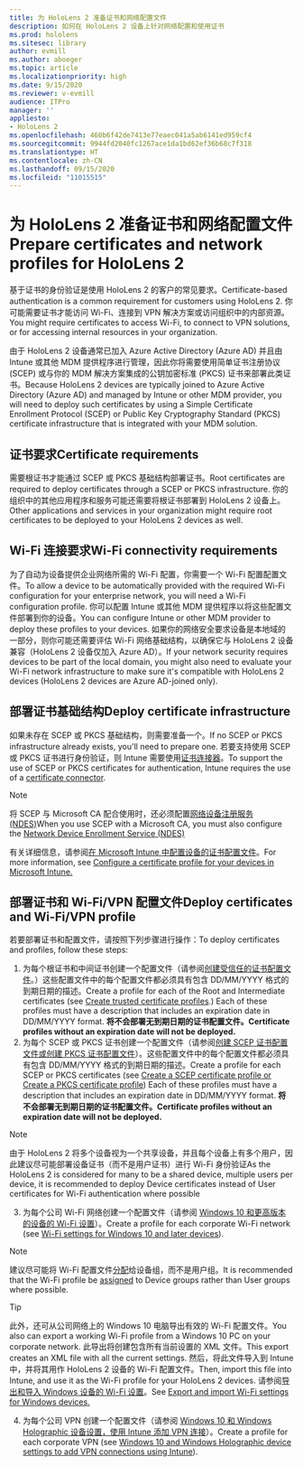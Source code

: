 ```yaml
---
title: 为 HoloLens 2 准备证书和网络配置文件
description: 如何在 HoloLens 2 设备上针对网络配置和使用证书
ms.prod: hololens
ms.sitesec: library
author: evmill
ms.author: aboeger
ms.topic: article
ms.localizationpriority: high
ms.date: 9/15/2020
ms.reviewer: v-evmill
audience: ITPro
manager: ''
appliesto:
- HoloLens 2
ms.openlocfilehash: 460b6f42de7413e77eaec041a5ab6141ed959cf4
ms.sourcegitcommit: 9944fd2040fc1267ace1da1bd62ef36b68c7f318
ms.translationtype: HT
ms.contentlocale: zh-CN
ms.lasthandoff: 09/15/2020
ms.locfileid: "11015515"
---
```

# <span data-ttu-id="41f5d-103">为 HoloLens 2 准备证书和网络配置文件</span><span class="sxs-lookup"><span data-stu-id="41f5d-103">Prepare certificates and network profiles for HoloLens 2</span></span>

<span data-ttu-id="41f5d-104">基于证书的身份验证是使用 HoloLens 2 的客户的常见要求。</span><span class="sxs-lookup"><span data-stu-id="41f5d-104">Certificate-based authentication is a common requirement for customers using HoloLens 2.</span></span> <span data-ttu-id="41f5d-105">你可能需要证书才能访问 Wi-Fi、连接到 VPN 解决方案或访问组织中的内部资源。</span><span class="sxs-lookup"><span data-stu-id="41f5d-105">You might require certificates to access Wi-Fi, to connect to VPN solutions, or for accessing internal resources in your organization.</span></span>

<span data-ttu-id="41f5d-106">由于 HoloLens 2 设备通常已加入 Azure Active Directory (Azure AD) 并且由 Intune 或其他 MDM 提供程序进行管理，因此你将需要使用简单证书注册协议 (SCEP) 或与你的 MDM 解决方案集成的公钥加密标准 (PKCS) 证书来部署此类证书。</span><span class="sxs-lookup"><span data-stu-id="41f5d-106">Because HoloLens 2 devices are typically joined to Azure Active Directory (Azure AD) and managed by Intune or other MDM provider, you will need to deploy such certificates by using a Simple Certificate Enrollment Protocol (SCEP) or Public Key Cryptography Standard (PKCS) certificate infrastructure that is integrated with your MDM solution.</span></span>

## <span data-ttu-id="41f5d-107">证书要求</span><span class="sxs-lookup"><span data-stu-id="41f5d-107">Certificate requirements</span></span>
<span data-ttu-id="41f5d-108">需要根证书才能通过 SCEP 或 PKCS 基础结构部署证书。</span><span class="sxs-lookup"><span data-stu-id="41f5d-108">Root certificates are required to deploy certificates through a SCEP or PKCS infrastructure.</span></span> <span data-ttu-id="41f5d-109">你的组织中的其他应用程序和服务可能还需要将根证书部署到 HoloLens 2 设备上。</span><span class="sxs-lookup"><span data-stu-id="41f5d-109">Other applications and services in your organization might require root certificates to be deployed to your HoloLens 2 devices as well.</span></span> 

## <span data-ttu-id="41f5d-110">Wi-Fi 连接要求</span><span class="sxs-lookup"><span data-stu-id="41f5d-110">Wi-Fi connectivity requirements</span></span>
<span data-ttu-id="41f5d-111">为了自动为设备提供企业网络所需的 Wi-Fi 配置，你需要一个 Wi-Fi 配置配置文件。</span><span class="sxs-lookup"><span data-stu-id="41f5d-111">To allow a device to be automatically provided with the required Wi-Fi configuration for your enterprise network, you will need a Wi-Fi configuration profile.</span></span> <span data-ttu-id="41f5d-112">你可以配置 Intune 或其他 MDM 提供程序以将这些配置文件部署到你的设备。</span><span class="sxs-lookup"><span data-stu-id="41f5d-112">You can configure Intune or other MDM provider to deploy these profiles to your devices.</span></span> <span data-ttu-id="41f5d-113">如果你的网络安全要求设备是本地域的一部分，则你可能还需要评估 Wi-Fi 网络基础结构，以确保它与 HoloLens 2 设备兼容（HoloLens 2 设备仅加入 Azure AD）。</span><span class="sxs-lookup"><span data-stu-id="41f5d-113">If your network security requires devices to be part of the local domain, you might also need to evaluate your Wi-Fi network infrastructure to make sure it's compatible with HoloLens 2 devices (HoloLens 2 devices are Azure AD-joined only).</span></span>

## <span data-ttu-id="41f5d-114">部署证书基础结构</span><span class="sxs-lookup"><span data-stu-id="41f5d-114">Deploy certificate infrastructure</span></span>
<span data-ttu-id="41f5d-115">如果未存在 SCEP 或 PKCS 基础结构，则需要准备一个。</span><span class="sxs-lookup"><span data-stu-id="41f5d-115">If no SCEP or PKCS infrastructure already exists, you'll need to prepare one.</span></span> <span data-ttu-id="41f5d-116">若要支持使用 SCEP 或 PKCS 证书进行身份验证，则 Intune 需要使用[证书连接器](https://docs.microsoft.com/mem/intune/protect/certificate-connectors)。</span><span class="sxs-lookup"><span data-stu-id="41f5d-116">To support the use of SCEP or PKCS certificates for authentication, Intune requires the use of a [certificate connector](https://docs.microsoft.com/mem/intune/protect/certificate-connectors).</span></span>

> [!NOTE]
> <span data-ttu-id="41f5d-117">将 SCEP 与 Microsoft CA 配合使用时，还必须配置[网络设备注册服务 (NDES)](https://docs.microsoft.com/mem/intune/protect/certificates-scep-configure#set-up-ndes)</span><span class="sxs-lookup"><span data-stu-id="41f5d-117">When you use SCEP with a Microsoft CA, you must also configure the [Network Device Enrollment Service (NDES)](https://docs.microsoft.com/mem/intune/protect/certificates-scep-configure#set-up-ndes)</span></span>

<span data-ttu-id="41f5d-118">有关详细信息，请参阅[在 Microsoft Intune 中配置设备的证书配置文件](https://docs.microsoft.com/intune/certificates-configure)。</span><span class="sxs-lookup"><span data-stu-id="41f5d-118">For more information, see [Configure a certificate profile for your devices in Microsoft Intune.](https://docs.microsoft.com/intune/certificates-configure)</span></span>

## <span data-ttu-id="41f5d-119">部署证书和 Wi-Fi/VPN 配置文件</span><span class="sxs-lookup"><span data-stu-id="41f5d-119">Deploy certificates and Wi-Fi/VPN profile</span></span>
<span data-ttu-id="41f5d-120">若要部署证书和配置文件，请按照下列步骤进行操作：</span><span class="sxs-lookup"><span data-stu-id="41f5d-120">To deploy certificates and profiles, follow these steps:</span></span>
1.  <span data-ttu-id="41f5d-121">为每个根证书和中间证书创建一个配置文件（请参阅[创建受信任的证书配置文件](https://docs.microsoft.com/intune/protect/certificates-configure#create-trusted-certificate-profiles)。）这些配置文件中的每个配置文件都必须具有包含 DD/MM/YYYY 格式的到期日期的描述。</span><span class="sxs-lookup"><span data-stu-id="41f5d-121">Create a profile for each of the Root and Intermediate certificates (see [Create trusted certificate profiles](https://docs.microsoft.com/intune/protect/certificates-configure#create-trusted-certificate-profiles).) Each of these profiles must have a description that includes an expiration date in DD/MM/YYYY format.</span></span> **<span data-ttu-id="41f5d-122">将不会部署无到期日期的证书配置文件。</span><span class="sxs-lookup"><span data-stu-id="41f5d-122">Certificate profiles without an expiration date will not be deployed.</span></span>**
1.  <span data-ttu-id="41f5d-123">为每个 SCEP 或 PKCS 证书创建一个配置文件（请参阅[创建 SCEP 证书配置文件或创建 PKCS 证书配置文件](https://docs.microsoft.com/intune/protect/certficates-pfx-configure#create-a-pkcs-certificate-profile)）。这些配置文件中的每个配置文件都必须具有包含 DD/MM/YYYY 格式的到期日期的描述。</span><span class="sxs-lookup"><span data-stu-id="41f5d-123">Create a profile for each SCEP or PKCS certificates (see [Create a SCEP certificate profile or Create a PKCS certificate profile](https://docs.microsoft.com/intune/protect/certficates-pfx-configure#create-a-pkcs-certificate-profile)) Each of these profiles must have a description that includes an expiration date in DD/MM/YYYY format.</span></span> **<span data-ttu-id="41f5d-124">将不会部署无到期日期的证书配置文件。</span><span class="sxs-lookup"><span data-stu-id="41f5d-124">Certificate profiles without an expiration date will not be deployed.</span></span>**

> [!NOTE]
> <span data-ttu-id="41f5d-125">由于 HoloLens 2 将多个设备视为一个共享设备，并且每个设备上有多个用户，因此建议尽可能部署设备证书（而不是用户证书）进行 Wi-Fi 身份验证</span><span class="sxs-lookup"><span data-stu-id="41f5d-125">As the HoloLens 2 is considered for many to be a shared device, multiple users per device, it is recommended to deploy Device certificates instead of User certificates for Wi-Fi authentication where possible</span></span>

3.  <span data-ttu-id="41f5d-126">为每个公司 Wi-Fi 网络创建一个配置文件（请参阅 [Windows 10 和更高版本的设备的 Wi-Fi 设置](https://docs.microsoft.com/intune/wi-fi-settings-windows)）。</span><span class="sxs-lookup"><span data-stu-id="41f5d-126">Create a profile for each corporate Wi-Fi network (see [Wi-Fi settings for Windows 10 and later devices](https://docs.microsoft.com/intune/wi-fi-settings-windows)).</span></span> 
> [!NOTE]
> <span data-ttu-id="41f5d-127">建议尽可能将 Wi-Fi 配置文件[分配](https://docs.microsoft.com/mem/intune/configuration/device-profile-assign)给设备组，而不是用户组。</span><span class="sxs-lookup"><span data-stu-id="41f5d-127">It is recommended that the Wi-Fi profile be [assigned](https://docs.microsoft.com/mem/intune/configuration/device-profile-assign) to Device groups rather than User groups where possible.</span></span> 

> [!TIP]
> <span data-ttu-id="41f5d-128">此外，还可从公司网络上的 Windows 10 电脑导出有效的 Wi-Fi 配置文件。</span><span class="sxs-lookup"><span data-stu-id="41f5d-128">You also can export a working Wi-Fi profile from a Windows 10 PC on your corporate network.</span></span> <span data-ttu-id="41f5d-129">此导出将创建包含所有当前设置的 XML 文件。</span><span class="sxs-lookup"><span data-stu-id="41f5d-129">This export creates an XML file with all the current settings.</span></span> <span data-ttu-id="41f5d-130">然后，将此文件导入到 Intune 中，并将其用作 HoloLens 2 设备的 Wi-Fi 配置文件。</span><span class="sxs-lookup"><span data-stu-id="41f5d-130">Then, import this file into Intune, and use it as the Wi-Fi profile for your HoloLens 2 devices.</span></span> <span data-ttu-id="41f5d-131">请参阅[导出和导入 Windows 设备的 Wi-Fi 设置](https://docs.microsoft.com/mem/intune/configuration/wi-fi-settings-import-windows-8-1)。</span><span class="sxs-lookup"><span data-stu-id="41f5d-131">See [Export and import Wi-Fi settings for Windows devices.](https://docs.microsoft.com/mem/intune/configuration/wi-fi-settings-import-windows-8-1)</span></span>

4.  <span data-ttu-id="41f5d-132">为每个公司 VPN 创建一个配置文件（请参阅 [Windows 10 和 Windows Holographic 设备设置，使用 Intune 添加 VPN 连接](https://docs.microsoft.com/intune/vpn-settings-windows-10)）。</span><span class="sxs-lookup"><span data-stu-id="41f5d-132">Create a profile for each corporate VPN (see [Windows 10 and Windows Holographic device settings to add VPN connections using Intune](https://docs.microsoft.com/intune/vpn-settings-windows-10)).</span></span>




